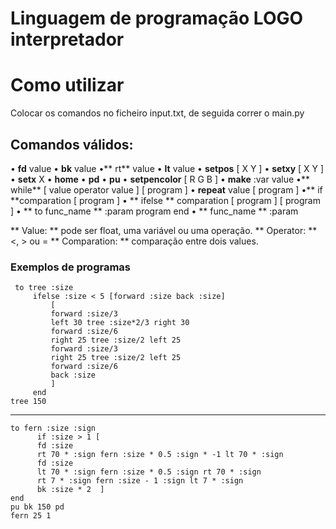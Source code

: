 # Linguagem de programação LOGO interpretador



Como utilizar
=============
Colocar os comandos no ficheiro input.txt, de seguida correr o main.py



Comandos válidos:
-------------
• **fd** value
• **bk** value
•** rt** value
• **lt** value
• **setpos** [ X Y ]
• **setxy** [ X Y ]
• **setx** X
• **home**
• **pd**
• **pu**
• **setpencolor** [ R G B ]
• **make** :var value
•** while** [ value operator value ] [ program ]
• **repeat** value [ program ]
•** if **comparation [ program ]
• ** ifelse ** comparation [ program ] [ program ]
• ** to func_name ** :param program end
• ** func_name ** :param

** Value: ** pode ser float, uma variável ou uma operação.
** Operator: ** <, > ou =
** Comparation: ** comparação entre dois values.

### Exemplos de programas
     to tree :size
		 ifelse :size < 5 [forward :size back :size]
			 [
			 forward :size/3
			 left 30 tree :size*2/3 right 30
			 forward :size/6
			 right 25 tree :size/2 left 25
			 forward :size/3
			 right 25 tree :size/2 left 25
			 forward :size/6
			 back :size
			 ]
		 end
	tree 150
---
    to fern :size :sign
		  if :size > 1 [
		  fd :size
		  rt 70 * :sign fern :size * 0.5 :sign * -1 lt 70 * :sign
		  fd :size
		  lt 70 * :sign fern :size * 0.5 :sign rt 70 * :sign
		  rt 7 * :sign fern :size - 1 :sign lt 7 * :sign
		  bk :size * 2  ]
	end
	pu bk 150 pd
	fern 25 1





